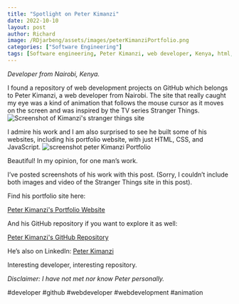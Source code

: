 ```yaml
---
title: "Spotlight on Peter Kimanzi"
date: 2022-10-10
layout: post
author: Richard
image: /RDjarbeng/assets/images/peterKimanziPortfolio.png
categories: ["Software Engineering"]
tags: [Software engineering, Peter Kimanzi, web developer, Kenya, html, css, js]
---
```


_Developer from Nairobi, Kenya._

I found a repository of web development projects on GitHub which belongs to Peter Kimanzi, a web developer from Nairobi. The site that really caught my eye was a kind of animation that follows the mouse cursor as it moves on the screen and was inspired by the TV series Stranger Things.
![Screenshot of Kimanzi's stranger things site](/RDjarbeng/assets/images/stranger_things.png)


I admire his work and I am also surprised to see he built some of his websites, including his portfolio website, with just HTML, CSS, and JavaScript.
![screenshot peter Kimanzi Portfolio ](/RDjarbeng/assets/images/peterKimanziPortfolio.png)

Beautiful! In my opinion, for one man’s work.

I’ve posted screenshots of his work with this post. (Sorry, I couldn’t include both images and video of the Stranger Things site in this post).

Find his portfolio site here:

[Peter Kimanzi's Portfolio Website](https://peterkimanzi.netlify.app/)

And his GitHub repository if you want to explore it as well:

[Peter Kimanzi's GitHub Repository](https://github.com/peter-kimanzi)

He’s also on LinkedIn: [Peter Kimanzi](https://www.linkedin.com/in/peter-kimanzi-002299206/)

Interesting developer, interesting repository.

*Disclaimer: I have not met nor know Peter personally.*

#developer #github #webdeveloper #webdevelopment #animation
